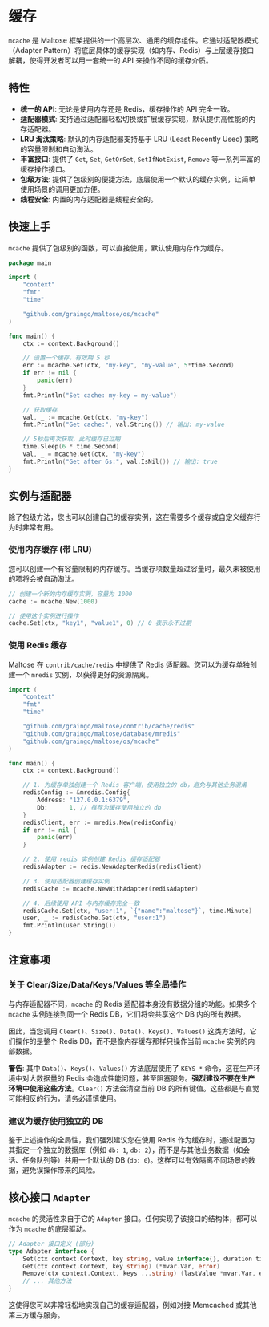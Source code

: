 # 缓存

`mcache` 是 Maltose 框架提供的一个高层次、通用的缓存组件。它通过适配器模式（Adapter Pattern）将底层具体的缓存实现（如内存、Redis）与上层缓存接口解耦，使得开发者可以用一套统一的 API 来操作不同的缓存介质。

## 特性

- **统一的 API**: 无论是使用内存还是 Redis，缓存操作的 API 完全一致。
- **适配器模式**: 支持通过适配器轻松切换或扩展缓存实现，默认提供高性能的内存适配器。
- **LRU 淘汰策略**: 默认的内存适配器支持基于 LRU (Least Recently Used) 策略的容量限制和自动淘汰。
- **丰富接口**: 提供了 `Get`, `Set`, `GetOrSet`, `SetIfNotExist`, `Remove` 等一系列丰富的缓存操作接口。
- **包级方法**: 提供了包级别的便捷方法，底层使用一个默认的缓存实例，让简单使用场景的调用更加方便。
- **线程安全**: 内置的内存适配器是线程安全的。

## 快速上手

`mcache` 提供了包级别的函数，可以直接使用，默认使用内存作为缓存。

```go
package main

import (
	"context"
	"fmt"
	"time"

	"github.com/graingo/maltose/os/mcache"
)

func main() {
    ctx := context.Background()

    // 设置一个缓存，有效期 5 秒
    err := mcache.Set(ctx, "my-key", "my-value", 5*time.Second)
    if err != nil {
        panic(err)
    }
    fmt.Println("Set cache: my-key = my-value")

    // 获取缓存
    val, _ := mcache.Get(ctx, "my-key")
    fmt.Println("Get cache:", val.String()) // 输出: my-value

    // 5秒后再次获取，此时缓存已过期
    time.Sleep(6 * time.Second)
    val, _ = mcache.Get(ctx, "my-key")
    fmt.Println("Get after 6s:", val.IsNil()) // 输出: true
}
```

## 实例与适配器

除了包级方法，您也可以创建自己的缓存实例，这在需要多个缓存或自定义缓存行为时非常有用。

### 使用内存缓存 (带 LRU)

您可以创建一个有容量限制的内存缓存。当缓存项数量超过容量时，最久未被使用的项将会被自动淘汰。

```go
// 创建一个新的内存缓存实例，容量为 1000
cache := mcache.New(1000)

// 使用这个实例进行操作
cache.Set(ctx, "key1", "value1", 0) // 0 表示永不过期
```

### 使用 Redis 缓存

Maltose 在 `contrib/cache/redis` 中提供了 Redis 适配器。您可以为缓存单独创建一个 `mredis` 实例，以获得更好的资源隔离。

```go
import (
    "context"
    "fmt"
    "time"

    "github.com/graingo/maltose/contrib/cache/redis"
    "github.com/graingo/maltose/database/mredis"
    "github.com/graingo/maltose/os/mcache"
)

func main() {
    ctx := context.Background()

    // 1. 为缓存单独创建一个 Redis 客户端，使用独立的 db，避免与其他业务混淆
    redisConfig := &mredis.Config{
        Address: "127.0.0.1:6379",
        Db:      1, // 推荐为缓存使用独立的 db
    }
    redisClient, err := mredis.New(redisConfig)
    if err != nil {
        panic(err)
    }

    // 2. 使用 redis 实例创建 Redis 缓存适配器
    redisAdapter := redis.NewAdapterRedis(redisClient)

    // 3. 使用适配器创建缓存实例
    redisCache := mcache.NewWithAdapter(redisAdapter)

    // 4. 后续使用 API 与内存缓存完全一致
    redisCache.Set(ctx, "user:1", `{"name":"maltose"}`, time.Minute)
    user, _ := redisCache.Get(ctx, "user:1")
    fmt.Println(user.String())
}
```

## 注意事项

### 关于 Clear/Size/Data/Keys/Values 等全局操作

与内存适配器不同，`mcache` 的 Redis 适配器本身没有数据分组的功能。如果多个 `mcache` 实例连接到同一个 Redis DB，它们将会共享这个 DB 内的所有数据。

因此，当您调用 `Clear()`、`Size()`、`Data()`、`Keys()`、`Values()` 这类方法时，它们操作的是整个 Redis DB，而不是像内存缓存那样只操作当前 `mcache` 实例的内部数据。

**警告**: 其中 `Data()`、`Keys()`、`Values()` 方法底层使用了 `KEYS *` 命令，这在生产环境中对大数据量的 Redis 会造成性能问题，甚至阻塞服务。**强烈建议不要在生产环境中使用这些方法**。`Clear()` 方法会清空当前 DB 的所有键值。这些都是与直觉可能相反的行为，请务必谨慎使用。

### 建议为缓存使用独立的 DB

鉴于上述操作的全局性，我们强烈建议您在使用 Redis 作为缓存时，通过配置为其指定一个独立的数据库（例如 `db: 1`, `db: 2`），而不是与其他业务数据（如会话、任务队列等）共用一个默认的 DB (`db: 0`)。这样可以有效隔离不同场景的数据，避免误操作带来的风险。

## 核心接口 `Adapter`

`mcache` 的灵活性来自于它的 `Adapter` 接口。任何实现了该接口的结构体，都可以作为 `mcache` 的底层驱动。

```go
// Adapter 接口定义 (部分)
type Adapter interface {
	Set(ctx context.Context, key string, value interface{}, duration time.Duration) error
	Get(ctx context.Context, key string) (*mvar.Var, error)
	Remove(ctx context.Context, keys ...string) (lastValue *mvar.Var, err error)
    // ... 其他方法
}
```

这使得您可以非常轻松地实现自己的缓存适配器，例如对接 Memcached 或其他第三方缓存服务。
